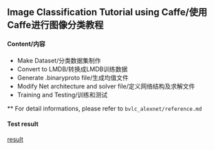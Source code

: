## Image Classification Tutorial using Caffe/使用Caffe进行图像分类教程

#### Content/内容
* Make Dataset/分类数据集制作
* Convert to LMDB/转换成LMDB训练数据
* Generate .binaryproto file/生成均值文件
* Modify Net architecture and solver file/定义网络结构及求解文件
* Training and Testing/训练和测试

** For detail informations, please refer to `bvlc_alexnet/reference.md`  

#### Test result
[result](.result.jpg)

